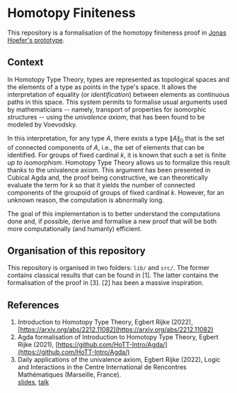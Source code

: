 # Homotopy Finiteness

This repository is a formalisation of the homotopy finiteness proof in [Jonas Hoefer's
prototype](https://github.com/JonasHoefer/poset-type-theory/).

## Context

In Homotopy Type Theory, types are represented as topological spaces and the elements of a type as
points in the type's space. It allows the interpretation of equality (or *identification*) between
elements as continuous paths in this space. This system permits to formalise usual arguments used by
mathematicians -- namely, transport of properties for isomorphic structures -- using the *univalence
axiom*, that has been found to be modeled by Voevodsky.

In this interpretation, for any type $A$, there exists a type $\|A\|_0$ that is the set of connected
components of $A$, i.e., the set of elements that can be identified. For groups of fixed cardinal
$k$, it is known that such a set is finite *up to isomorphism*. Homotopy Type Theory allows us to
formalize this result thanks to the univalence axiom. This argument has been presented in Cubical
Agda and, the proof being constructive, we can theoretically evaluate the term for $k$ so that it
yields the number of connected components of the groupoid of groups of fixed cardinal $k$. However,
for an unknown reason, the computation is abnormally long.

The goal of this implementation is to better understand the computations done and, if possible,
derive and formalise a new proof that will be both more computationally (and humanly) efficient.

## Organisation of this repository

This repository is organised in two folders: `lib/` and `src/`. The former contains classical results
that can be found in [1]. The latter contains the formalisation of the proof in [3]. [2] has been a
massive inspiration.

## References

1. Introduction to Homotopy Type Theory, Egbert Rijke (2022),
	[https://arxiv.org/abs/2212.11082](https://arxiv.org/abs/2212.11082)
2. Agda formalisation of Introduction to Homotopy Type Theory, Egbert Rijke (2021),
   [https://github.com/HoTT-Intro/Agda/](https://github.com/HoTT-Intro/Agda/)
3. Daily applications of the univalence axiom, Egbert Rijke (2022), Logic and Interactions in the
   Centre International de Rencontres Mathématiques (Marseille, France).  
   [slides](https://www.cirm-math.fr/RepOrga/2689/Slides/s_rijke_3.pdf),
   [talk](https://www.youtube.com/watch?v=C9Lr_D6FyWw)
